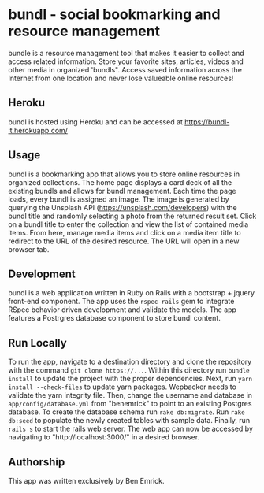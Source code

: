 # bundl - social bookmarking and resource management

bundle is a resource management tool that makes it easier to collect and access related information. Store your favorite sites, articles, videos and other media in organized 'bundls". Access saved information across the Internet from one location and never lose valueable online resources!

## Heroku
bundl is hosted using Heroku and can be accessed at https://bundl-it.herokuapp.com/

## Usage
bundl is a bookmarking app that allows you to store online resources in organized collections. The home page displays a card deck of all the existing bundls and allows for bundl management. Each time the page loads, every bundl is assigned an image. The image is generated by querying the Unsplash API (https://unsplash.com/developers) with the bundl title and randomly selecting a photo from the returned result set. Click on a bundl title to enter the collection and view the list of contained media items. From here, manage media items and click on a media item title to redirect to the URL of the desired resource. The URL will open in a new browser tab. 

## Development
bundl is a web application written in Ruby on Rails with a bootstrap + jquery front-end component. The app uses the `rspec-rails` gem to integrate RSpec behavior driven development and validate the models. The app features a Postrgres database component to store bundl content. 

## Run Locally
To run the app, navigate to a destination directory and clone the repository with the command `git clone https://...`. Within this directory run `bundle install` to update the project with the proper dependencies. Next, run `yarn install --check-files` to update yarn packages. Wepbacker needs to validate the yarn integrity file. Then, change the username and database in `app/config/database.yml` from "benemrick" to point to an existing Postgres database. To create the database schema run `rake db:migrate`. Run `rake db:seed` to populate the newly created tables with sample data. Finally, run `rails s` to start the rails web server. The web app can now be accessed by navigating to "http://localhost:3000/" in a desired browser. 

## Authorship
This app was written exclusively by Ben Emrick. 
